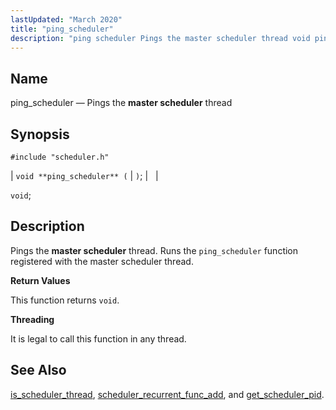 ```yaml
---
lastUpdated: "March 2020"
title: "ping_scheduler"
description: "ping scheduler Pings the master scheduler thread void ping scheduler void Pings the master scheduler thread Runs the ping scheduler function registered with the master scheduler thread This function returns void It is legal to call this function in any thread is scheduler thread scheduler recurrent func add and get..."
---
```


<a name="apis.ping_scheduler"></a> 
## Name

ping_scheduler — Pings the **master scheduler**           thread

## Synopsis

`#include "scheduler.h"`

| `void **ping_scheduler** (` | `)`; |   |

`void`;<a name="idp58842832"></a> 
## Description

Pings the **master scheduler**           thread. Runs the `ping_scheduler` function registered with the master scheduler thread.

**<a name="idp58845248"></a> Return Values**

This function returns `void`.

**<a name="idp58846608"></a> Threading**

It is legal to call this function in any thread.

<a name="idp58847712"></a> 
## See Also

[is_scheduler_thread](/momentum/3/3-api/apis-is-scheduler-thread), [scheduler_recurrent_func_add](/momentum/3/3-api/apis-scheduler-recurrent-func-add), and [get_scheduler_pid](/momentum/3/3-api/apis-get-scheduler-pid).